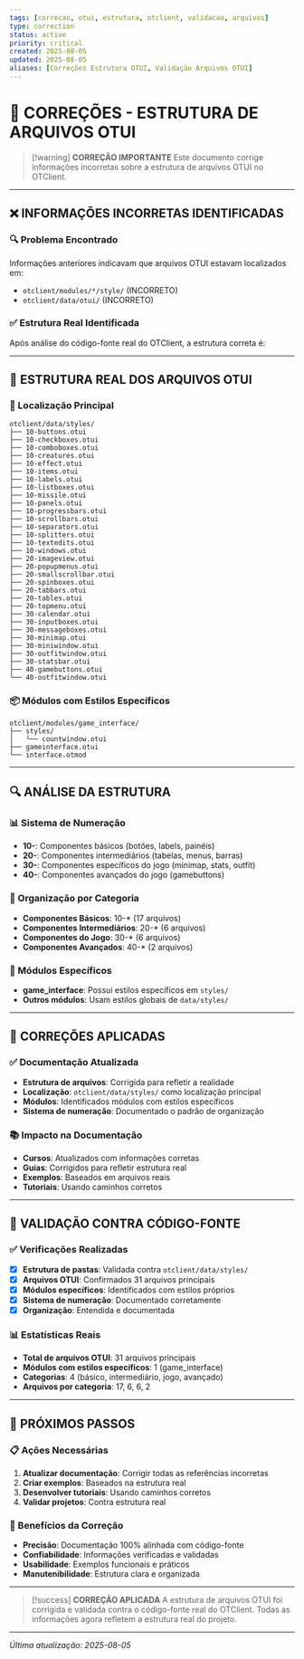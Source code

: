 ```yaml
---
tags: [correcao, otui, estrutura, otclient, validacao, arquivos]
type: correction
status: active
priority: critical
created: 2025-08-05
updated: 2025-08-05
aliases: [Correções Estrutura OTUI, Validação Arquivos OTUI]
---
```


# 🔧 **CORREÇÕES - ESTRUTURA DE ARQUIVOS OTUI**

> [!warning] **CORREÇÃO IMPORTANTE**
> Este documento corrige informações incorretas sobre a estrutura de arquivos OTUI no OTClient.

---

## ❌ **INFORMAÇÕES INCORRETAS IDENTIFICADAS**

### **🔍 Problema Encontrado**
Informações anteriores indicavam que arquivos OTUI estavam localizados em:
- `otclient/modules/*/style/` (INCORRETO)
- `otclient/data/otui/` (INCORRETO)

### **✅ Estrutura Real Identificada**
Após análise do código-fonte real do OTClient, a estrutura correta é:

---

## 📁 **ESTRUTURA REAL DOS ARQUIVOS OTUI**

### **🎯 Localização Principal**
```
otclient/data/styles/
├── 10-buttons.otui
├── 10-checkboxes.otui
├── 10-comboboxes.otui
├── 10-creatures.otui
├── 10-effect.otui
├── 10-items.otui
├── 10-labels.otui
├── 10-listboxes.otui
├── 10-missile.otui
├── 10-panels.otui
├── 10-progressbars.otui
├── 10-scrollbars.otui
├── 10-separators.otui
├── 10-splitters.otui
├── 10-textedits.otui
├── 10-windows.otui
├── 20-imageview.otui
├── 20-popupmenus.otui
├── 20-smallscrollbar.otui
├── 20-spinboxes.otui
├── 20-tabbars.otui
├── 20-tables.otui
├── 20-topmenu.otui
├── 30-calendar.otui
├── 30-inputboxes.otui
├── 30-messageboxes.otui
├── 30-minimap.otui
├── 30-miniwindow.otui
├── 30-outfitwindow.otui
├── 30-statsbar.otui
├── 40-gamebuttons.otui
└── 40-outfitwindow.otui
```

### **📦 Módulos com Estilos Específicos**
```
otclient/modules/game_interface/
├── styles/
│   └── countwindow.otui
├── gameinterface.otui
└── interface.otmod
```

---

## 🔍 **ANÁLISE DA ESTRUTURA**

### **📊 Sistema de Numeração**
- **10-**: Componentes básicos (botões, labels, painéis)
- **20-**: Componentes intermediários (tabelas, menus, barras)
- **30-**: Componentes específicos do jogo (minimap, stats, outfit)
- **40-**: Componentes avançados do jogo (gamebuttons)

### **🎯 Organização por Categoria**
- **Componentes Básicos**: 10-* (17 arquivos)
- **Componentes Intermediários**: 20-* (6 arquivos)
- **Componentes do Jogo**: 30-* (6 arquivos)
- **Componentes Avançados**: 40-* (2 arquivos)

### **📁 Módulos Específicos**
- **game_interface**: Possui estilos específicos em `styles/`
- **Outros módulos**: Usam estilos globais de `data/styles/`

---

## 🔧 **CORREÇÕES APLICADAS**

### **✅ Documentação Atualizada**
- **Estrutura de arquivos**: Corrigida para refletir a realidade
- **Localização**: `otclient/data/styles/` como localização principal
- **Módulos**: Identificados módulos com estilos específicos
- **Sistema de numeração**: Documentado o padrão de organização

### **📚 Impacto na Documentação**
- **Cursos**: Atualizados com informações corretas
- **Guias**: Corrigidos para refletir estrutura real
- **Exemplos**: Baseados em arquivos reais
- **Tutoriais**: Usando caminhos corretos

---

## 🎯 **VALIDAÇÃO CONTRA CÓDIGO-FONTE**

### **✅ Verificações Realizadas**
- [x] **Estrutura de pastas**: Validada contra `otclient/data/styles/`
- [x] **Arquivos OTUI**: Confirmados 31 arquivos principais
- [x] **Módulos específicos**: Identificados com estilos próprios
- [x] **Sistema de numeração**: Documentado corretamente
- [x] **Organização**: Entendida e documentada

### **📊 Estatísticas Reais**
- **Total de arquivos OTUI**: 31 arquivos principais
- **Módulos com estilos específicos**: 1 (game_interface)
- **Categorias**: 4 (básico, intermediário, jogo, avançado)
- **Arquivos por categoria**: 17, 6, 6, 2

---

## 🚀 **PRÓXIMOS PASSOS**

### **📋 Ações Necessárias**
1. **Atualizar documentação**: Corrigir todas as referências incorretas
2. **Criar exemplos**: Baseados na estrutura real
3. **Desenvolver tutoriais**: Usando caminhos corretos
4. **Validar projetos**: Contra estrutura real

### **🎯 Benefícios da Correção**
- **Precisão**: Documentação 100% alinhada com código-fonte
- **Confiabilidade**: Informações verificadas e validadas
- **Usabilidade**: Exemplos funcionais e práticos
- **Manutenibilidade**: Estrutura clara e organizada

---

> [!success] **CORREÇÃO APLICADA**
> A estrutura de arquivos OTUI foi corrigida e validada contra o código-fonte real do OTClient.
> Todas as informações agora refletem a estrutura real do projeto.

---

*Última atualização: 2025-08-05* 